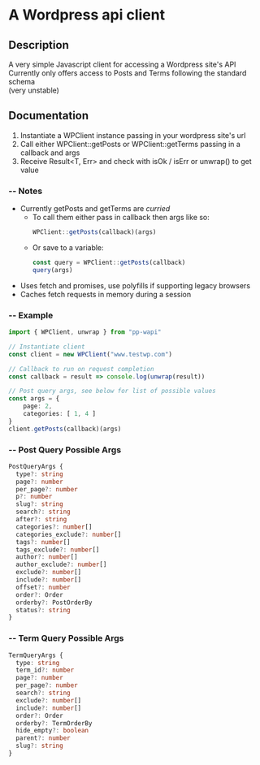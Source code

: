 A Wordpress api client
======================

## Description

A very simple Javascript client for accessing a Wordpress site's API \
Currently only offers access to Posts and Terms following the standard schema \
(very unstable)

## Documentation

1. Instantiate a WPClient instance passing in your wordpress site's url
2. Call either WPClient::getPosts or WPClient::getTerms passing in a callback and args
3. Receive Result<T, Err> and check with isOk / isErr or unwrap() to get value

### -- Notes

* Currently getPosts and getTerms are *curried* 
    * To call them either pass in callback then args like so: 
        ```typescript
        WPClient::getPosts(callback)(args)
        ``` 
    * Or save to a variable: 
        ```typescript
        const query = WPClient::getPosts(callback)
        query(args)
        ``` 
* Uses fetch and promises, use polyfills if supporting legacy browsers
* Caches fetch requests in memory during a session

### -- Example

```typescript
import { WPClient, unwrap } from "pp-wapi"

// Instantiate client
const client = new WPClient("www.testwp.com")

// Callback to run on request completion
const callback = result => console.log(unwrap(result))

// Post query args, see below for list of possible values
const args = {
    page: 2,
    categories: [ 1, 4 ]
}
client.getPosts(callback)(args)

```

### -- Post Query Possible Args

```typescript
PostQueryArgs {
  type?: string
  page?: number
  per_page?: number
  p?: number
  slug?: string
  search?: string
  after?: string
  categories?: number[]
  categories_exclude?: number[]
  tags?: number[]
  tags_exclude?: number[]
  author?: number[]
  author_exclude?: number[]
  exclude?: number[]
  include?: number[]
  offset?: number
  order?: Order
  orderby?: PostOrderBy
  status?: string
}
```

### -- Term Query Possible Args

```typescript
TermQueryArgs {
  type: string
  term_id?: number
  page?: number
  per_page?: number
  search?: string
  exclude?: number[]
  include?: number[]
  order?: Order
  orderby?: TermOrderBy
  hide_empty?: boolean
  parent?: number
  slug?: string
}
```